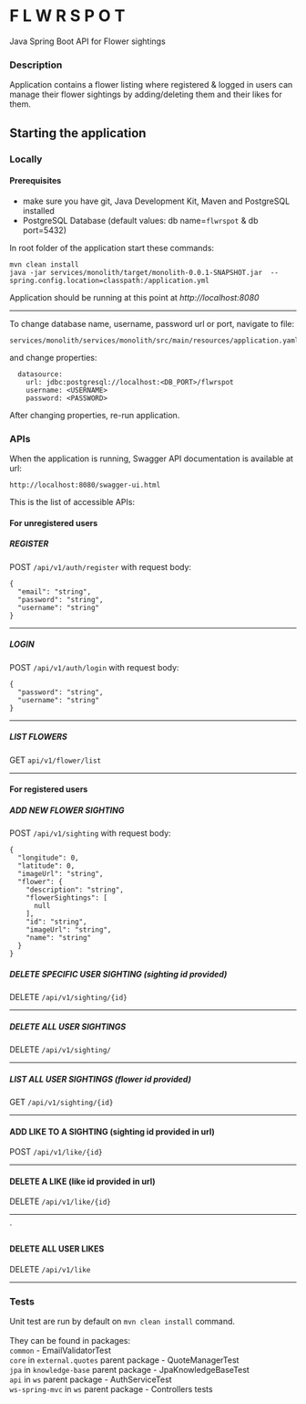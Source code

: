 # F L W R S P O T
Java Spring Boot API for Flower sightings

### Description
Application contains a flower listing where registered & logged in users
can manage their flower sightings by adding/deleting them and their likes for them.

## Starting the application

### Locally
#### Prerequisites
- make sure you have git, Java Development Kit, Maven and PostgreSQL installed
- PostgreSQL Database (default values: db name=`flwrspot` & db port=5432)

In root folder of the application start these commands:
````
mvn clean install
java -jar services/monolith/target/monolith-0.0.1-SNAPSHOT.jar  --spring.config.location=classpath:/application.yml
````
Application should be running at this point at *http://localhost:8080*

--- 
To change database name, username, password url or port, navigate to file:
```
services/monolith/services/monolith/src/main/resources/application.yaml
```
and change properties:
```
  datasource:
    url: jdbc:postgresql://localhost:<DB_PORT>/flwrspot
    username: <USERNAME>
    password: <PASSWORD>
```
After changing properties, re-run application.

### APIs
When the application is running, Swagger API documentation is available at url:
```
http://localhost:8080/swagger-ui.html
```
This is the list of accessible APIs:

#### For unregistered users

##### REGISTER
POST `/api/v1/auth/register` with request body:
```
{
  "email": "string",
  "password": "string",
  "username": "string"
}
```
-----
##### LOGIN
POST `/api/v1/auth/login` with request body:
```
{
  "password": "string",
  "username": "string"
}
```
----
##### LIST FLOWERS
GET `api/v1/flower/list` 

----
#### For registered users

##### ADD NEW FLOWER SIGHTING
POST `/api/v1/sighting` with request body:
```
{
  "longitude": 0,
  "latitude": 0,
  "imageUrl": "string",
  "flower": {
    "description": "string",
    "flowerSightings": [
      null
    ],
    "id": "string",
    "imageUrl": "string",
    "name": "string"
  }
}
```
##### DELETE SPECIFIC USER SIGHTING (sighting id provided)
DELETE `/api/v1/sighting/{id}`

----

##### DELETE ALL USER SIGHTINGS
DELETE `/api/v1/sighting/`

----

##### LIST ALL USER SIGHTINGS (flower id provided)
GET `/api/v1/sighting/{id}`

----

#### ADD LIKE TO A SIGHTING (sighting id provided in url)
POST `/api/v1/like/{id}`

----

#### DELETE A LIKE (like id provided in url)
DELETE `/api/v1/like/{id}`

----
`
#### DELETE ALL USER LIKES
DELETE `/api/v1/like`

----

### Tests
Unit test are run by default on `mvn clean install` command. <br/> <br/>
They can be found in packages: <br/>
`common` - EmailValidatorTest <br/>
`core` in `external.quotes` parent package - QuoteManagerTest <br/>
`jpa` in `knowledge-base` parent package - JpaKnowledgeBaseTest <br/>
`api` in `ws` parent package - AuthServiceTest <br/>
`ws-spring-mvc` in `ws` parent package - Controllers tests <br/>
